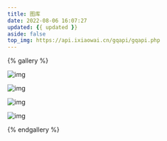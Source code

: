 ```yaml
---
title: 图库
date: 2022-08-06 16:07:27
updated: {{ updated }}
aside: false
top_img: https://api.ixiaowai.cn/gqapi/gqapi.php
---
```


{% gallery %}

![img](https://images-1301128659.cos.ap-beijing.myqcloud.com/MacBookPro202208062135195.jpeg)

![img](https://images-1301128659.cos.ap-beijing.myqcloud.com/MacBookPro202208062134844.jpeg)

![img](https://images-1301128659.cos.ap-beijing.myqcloud.com/MacBookPro202208062134594.jpeg)



![img](https://images-1301128659.cos.ap-beijing.myqcloud.com/MacBookPro202208062133147.jpeg)

























{% endgallery %}

